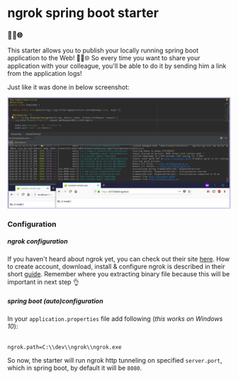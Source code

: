 # ngrok spring boot starter

### 👨‍🔛🌐️

This starter allows you to publish your locally running spring boot application to the Web! 👨‍🔛🌐️ So every time you want to
 share your application with your colleague, you'll be able to do it by sending him a link from the application logs!  
 
 Just like it was done in below screenshot:
 
![](https://raw.githubusercontent.com/createam-labs/ngrok-spring-boot-starter/development/ngrok-sample-screenshot.png
)[]()


### Configuration

##### ngrok configuration
If you haven't heard about ngrok yet, you can check out their site [here](https://ngrok.com/). How to create account, download, install & configure ngrok is described in their short [guide](https://dashboard.ngrok.com/get-started). Remember where you extracting binary file because this will be important in next step 👌

##### spring boot (auto)configuration

In your `application.properties` file add following (_this works on Windows 10_):

```properties

ngrok.path=C:\\dev\\ngrok\\ngrok.exe

```

So now, the starter will run ngrok http tunneling on specified `server.port`, which in spring boot, by default it will be `8080`.
